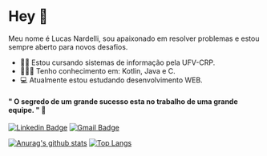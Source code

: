 # Hey 👋
Meu nome é Lucas Nardelli, sou apaixonado em resolver problemas e estou sempre aberto para novos desafios.  

- 👨‍🎓  Estou cursando sistemas de informação pela UFV-CRP.
- 👨🏻‍💻 Tenho conhecimento em: Kotlin, Java e C.
- 💻 Atualmente estou estudando desenvolvimento WEB.

#### " O segredo de um grande sucesso esta no trabalho de uma grande equipe. " 🧠
[![Linkedin Badge](https://img.shields.io/badge/-Linkedin-0e76a8?style=flat-square&logo=Linkedin&logoColor=white&link=https://www.linkedin.com/in/lucasnardelli/)](https://www.linkedin.com/in/lucasnardelli/) [![Gmail Badge](https://img.shields.io/badge/-Gmail-db4a39?style=flat-square&logo=Gmail&logoColor=white&link=mailto:lucasnardellisaar@gmail.com)](mailto:lucasnardellisaar@gmail.com)

[![Anurag's github stats](https://github-readme-stats.vercel.app/api?username=lucasnardelli)](https://github.com/anuraghazra/github-readme-stats)
[![Top Langs](https://github-readme-stats.vercel.app/api/top-langs/?username=lucasnardelli&layout=compact)](https://github.com/anuraghazra/github-readme-stats)
